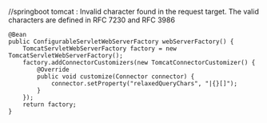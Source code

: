 //springboot tomcat : Invalid character found in the request target. The valid characters are defined in RFC 7230 and RFC 3986
```
@Bean
public ConfigurableServletWebServerFactory webServerFactory() {
    TomcatServletWebServerFactory factory = new TomcatServletWebServerFactory();
    factory.addConnectorCustomizers(new TomcatConnectorCustomizer() {
        @Override
        public void customize(Connector connector) {
            connector.setProperty("relaxedQueryChars", "|{}[]");
        }
    });
    return factory;
}
```
